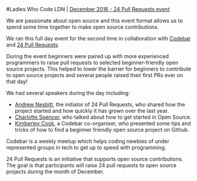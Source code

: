 #Ladies Who Code LDN | [December 2016 - 24 Pull Requests event](https://www.meetup.com/Ladies-of-Code-UK/events/235269913/)

We are passionate about open source and this event format allows us to spend some time together to make open source contributions.

We ran this full day event for the second time in collaboration with [Codebar](http://codebar.io) and [24 Pull Requests](https://24pullrequests.com/).

During the event beginners were paired up with more experienced programmers to raise pull requests to selected beginner-friendly open source projects. This helped to lower the barrier for beginners to contribute to open source projects and several people raised their first PRs ever on that day!

We had several speakers during the day including:

- [Andrew Nesbitt](https://twitter.com/teabass), the initiator of 24 Pull Requests, who shared how the project started and how quickly it has grown over the last year.
- [Charlotte Spencer](https://twitter.com/Charlotteis), who talked about how to get started in Open Source.
- [Kimberley Cook](https://twitter.com/KimberleyCook91), a Codebar co-organiser, who presented some tips and tricks of how to find a beginner friendly open source project on Github.


Codebar is a weekly meetup which helps coding newbies of under represented groups in tech to get up to speed with programming.

24 Pull Requests is an initiative that supports open source contributions. The goal is that participants will raise 24 pull requests to open source projects during the month of December.

